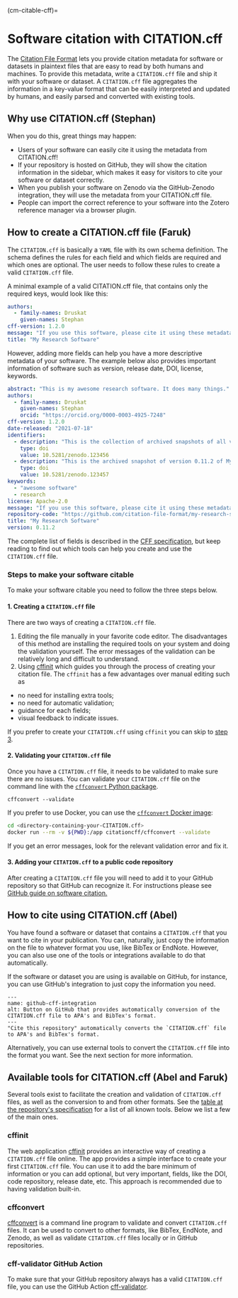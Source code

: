 (cm-citable-cff)=
# Software citation with CITATION.cff

The [Citation File Format](https://citation-file-format.github.io) lets you provide citation metadata for software or datasets in plaintext files that are easy to read by both humans and machines.
To provide this metadata, write a `CITATION.cff` file and ship it with your software or dataset.
A `CITATION.cff` file aggregates the information in a key-value format that can be easily interpreted and updated by humans, and easily parsed and converted with existing tools.

## Why use CITATION.cff (Stephan)

When you do this, great things may happen:

- Users of your software can easily cite it using the metadata from CITATION.cff!
- If your repository is hosted on GitHub, they will show the citation information in the sidebar, which makes it easy for visitors to cite your software or dataset correctly.
- When you publish your software on Zenodo via the GitHub-Zenodo integration, they will use the metadata from your CITATION.cff file.
- People can import the correct reference to your software into the Zotero reference manager via a browser plugin.

## How to create a CITATION.cff file (Faruk)

The `CITATION.cff` is basically a `YAML` file with its own schema definition. The schema defines the rules for each field and which fields are required and which ones are optional. The user needs to follow these rules to create a valid `CITATION.cff` file.

A minimal example of a valid CITATION.cff file, that contains only the required keys, would look like this:

```yaml
authors:
  - family-names: Druskat
    given-names: Stephan
cff-version: 1.2.0
message: "If you use this software, please cite it using these metadata."
title: "My Research Software"
```

However, adding more fields can help you have a more descriptive metadata of your software. The example below also provides important information of software such as version, release date, DOI, license, keywords.

```yaml
abstract: "This is my awesome research software. It does many things."
authors:
  - family-names: Druskat
    given-names: Stephan
    orcid: "https://orcid.org/0000-0003-4925-7248"
cff-version: 1.2.0
date-released: "2021-07-18"
identifiers:
  - description: "This is the collection of archived snapshots of all versions of My Research Software"
    type: doi
    value: 10.5281/zenodo.123456
  - description: "This is the archived snapshot of version 0.11.2 of My Research Software"
    type: doi
    value: 10.5281/zenodo.123457
keywords:
  - "awesome software"
  - research
license: Apache-2.0
message: "If you use this software, please cite it using these metadata."
repository-code: "https://github.com/citation-file-format/my-research-software"
title: "My Research Software"
version: 0.11.2
```

The complete list of fields is described in the [CFF specification](https://citation-file-format.github.io/specification/), but keep reading to find out which tools can help you create and use the `CITATION.cff` file.

### Steps to make your software citable

To make your software citable you need to follow the three steps below.

#### 1. Creating a `CITATION.cff` file

There are two ways of creating a `CITATION.cff` file.

1. Editing the file manually in your favorite code editor. The disadvantages of this method are installing the required tools on your system and doing the validation yourself. The error messages of the validation can be relatively long and difficult to understand.
2. Using [cffinit](https://citation-file-format.github.io/cff-initializer-javascript/) which guides you through the process of creating your citation file. The `cffinit` has a few advantages over manual editing such as

- no need for installing extra tools;
- no need for automatic validation;
- guidance for each fields;
- visual feedback to indicate issues.

If you prefer to create your `CITATION.cff` using `cffinit` you can skip to [step 3](citable-cff.html#adding-your-citation-cff-to-a-public-code-repository).

#### 2. Validating your `CITATION.cff` file

Once you have a `CITATION.cff` file, it needs to be validated to make sure there are no issues. You can validate your `CITATION.cff` file on the command line with the [`cffconvert` Python package](https://pypi.org/project/cffconvert/).

```shell
cffconvert --validate
```

If you prefer to use Docker, you can use the [`cffconvert` Docker image](https://hub.docker.com/r/citationcff/cffconvert):

```bash
cd <directory-containing-your-CITATION.cff>
docker run --rm -v ${PWD}:/app citationcff/cffconvert --validate
```

If you get an error messages, look for the relevant validation error and fix it.

#### 3. Adding your `CITATION.cff` to a public code repository

After creating a `CITATION.cff` file you will need to add it to your GitHub repository so that GitHub can recognize it. For instructions please see [GitHub guide on software citation.](https://docs.github.com/en/repositories/managing-your-repositorys-settings-and-features/customizing-your-repository/about-citation-files)

## How to cite using CITATION.cff (Abel)

You have found a software or dataset that contains a `CITATION.cff` that you want to cite in your publication.
You can, naturally, just copy the information on the file to whatever format you use, like BibTex or EndNote.
However, you can also use one of the tools or integrations available to do that automatically.

If the software or dataset you are using is available on GitHub, for instance, you can use GitHub's integration to just copy the information you need.

```{figure} ../../figures/github-cff-integration.png
---
name: github-cff-integration
alt: Button on GitHub that provides automatically conversion of the CITATION.cff file to APA's and BibTex's format.
---
"Cite this repository" automatically converts the `CITATION.cff` file to APA's and BibTex's format.
```

Alternatively, you can use external tools to convert the `CITATION.cff` file into the format you want.
See the next section for more information.

## Available tools for CITATION.cff (Abel and Faruk)

Several tools exist to facilitate the creation and validation of `CITATION.cff` files, as well as the conversion to and from other formats.
See the [table at the repository's specification](https://github.com/citation-file-format/citation-file-format#tools-to-work-with-citationcff-files-wrench) for a list of all known tools.
Below we list a few of the main ones.

### cffinit

The web application [cffinit](https://citation-file-format.github.io/cff-initializer-javascript/) provides an interactive way of creating a `CITATION.cff` file online.
The app provides a simple interface to create your first `CITATION.cff` file.
You can use it to add the bare minimum of information or you can add optional, but very important, fields, like the DOI, code repository, release date, etc.
This approach is recommended due to having validation built-in.

### cffconvert

[cffconvert](https://github.com/citation-file-format/cff-converter-python) is a command line program to validate and convert `CITATION.cff` files.
It can be used to convert to other formats, like BibTex, EndNote, and Zenodo, as well as validate `CITATION.cff` files locally or in GitHub repositories.

### cff-validator GitHub Action

To make sure that your GitHub repository always has a valid `CITATION.cff` file, you can use the GitHub Action [cff-validator](https://github.com/marketplace/actions/cff-validator).